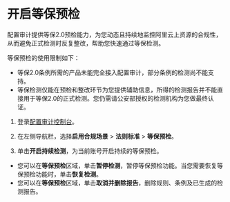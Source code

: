 # 开启等保预检

配置审计提供等保2.0预检能力，为您动态且持续地监控阿里云上资源的合规性，从而避免正式检测时反复整改，帮助您快速通过等保检测。

等保预检的使用限制如下：

-   等保2.0条例所需的产品未能完全接入配置审计，部分条例的检测尚不能支持。
-   等保检测仅能在预检和整改环节为您提供辅助信息，所得的检测报告并不能直接用于等保2.0的正式检测。您仍需请公安部授权的检测机构为您做最终认证。

1.  登录[配置审计控制台](https://config.console.aliyun.com)。

2.  在左侧导航栏，选择**启用合规场景** \> **法则标准** \> **等保预检**。

3.  单击**开启持续检测**，为当前账号开启持续的等保预检。


-   您可以在**等保预检**区域，单击**暂停检测**，暂停等保预检功能。当您需要恢复等保预检功能时，单击**恢复检测**。
-   您可以在**等保预检**区域，单击**取消并删除报告**，删除规则、条例及已生成的检测报告。

